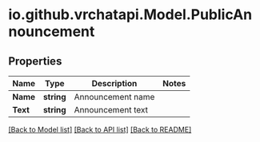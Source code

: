 
# io.github.vrchatapi.Model.PublicAnnouncement

## Properties

Name | Type | Description | Notes
------------ | ------------- | ------------- | -------------
**Name** | **string** | Announcement name | 
**Text** | **string** | Announcement text | 

[[Back to Model list]](../README.md#documentation-for-models)
[[Back to API list]](../README.md#documentation-for-api-endpoints)
[[Back to README]](../README.md)

